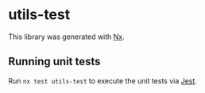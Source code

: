 # utils-test

This library was generated with [Nx](https://nx.dev).

## Running unit tests

Run `nx test utils-test` to execute the unit tests via [Jest](https://jestjs.io).
